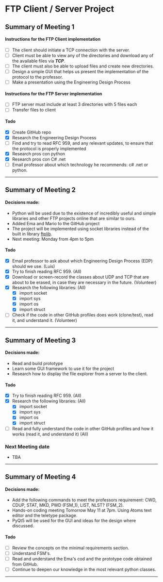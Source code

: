 # FTP Client / Server Project

## Summary of Meeting 1

#### Instructions for the FTP Client implementation

-   [ ] The client should initiate a TCP connection with the server.
-   [ ] Client must be able to view any of the directories and download any of the available files via **_TCP_**.
-   [ ] The client must also be able to upload files and create new directories.
-   [ ] Design a simple GUI that helps us present the implementation of the protocol to the professor.
-   [ ] Make a presentation using the Engineering Design Process

#### Instructions for the FTP Server implementation

-   [ ] FTP server must include at least 3 directories with 5 files each
-   [ ] Transfer files to client

#### Todo

-   [x] Create GitHub repo
-   [x] Research the Engineering Design Process
-   [ ] Find and try to read RFC 959, and any relevant updates, to ensure that the protocol is properly implemented
-   [x] Research pros con python
-   [x] Research pros con C# .net
-   [ ] Email professor about which technology he recommends: c# .net or python.
    <br>

* * *

## Summary of Meeting 2

#### Decisions made:

-   Python will be used due to  the existence of incredibly useful and simple libraries and other  FTP projects online that are similar to ours.  
-   Added Ema and Mario to the GitHub project
-   The project will be implemented using socket libraries instead of the built in library [ftplib](https://docs.python.org/3/library/ftplib.html).
-   Next meeting: Monday from 4pm to 5pm

#### Todo

-   [x] Email professor to ask about which Engineering Design Process (EDP) should we use. (Luis)
-   [X] Try to finish reading RFC 959. (All)
-   [x] Download or screen-record the classes about UDP and TCP that are about to be erased, in case they are necessary in the future. (Volunteer)
-   [X] Research the following libraries: (All)
    -   [X] import socket
    -   [X] import sys
    -   [X] import os
    -   [X] import struct
-   [ ] Check if the code in other GitHub profiles does work (clone/test), read it, and understand it. (Volunteer)

* * *

## Summary of Meeting 3

#### Decisions made:

-   Read and build prototype
-   Learn some GUI framework to use it for the project
-   Research how to display the file explorer from a server to the client.

#### Todo

-   [X] Try to finish reading RFC 959. (All)
-   [X] Research the following libraries: (All)
    -   [X] import socket
    -   [X] import sys
    -   [X] import os
    -   [X] import struct
-   [ ] Read and fully understand the code in other GitHub profiles and how it works (read it, and understand it) (All)

### Next Meeting date
- TBA

---

## Summary of Meeting 4

#### Decisions made:
- Add the following commands to meet the professors requirement: CWD, CDUP, STAT, MKD, PWD (FSM_1), LIST, NLST? (FSM_2).
- Hands-on coding meeting Tomorrow May 11 at 7pm. Using Atoms text editor and the teletype package.
- PyQt5 will be used for the GUI and ideas for the design where discussed.

#### Todo

- [ ] Review the concepts on the minimal requirements section.
- [ ] Understand FSM's.
- [ ] Read and understand the Ema's cod and the prototype code obtained from GitHub.
- [ ] Continue to deepen our knowledge in the most relevant python classes.

---
